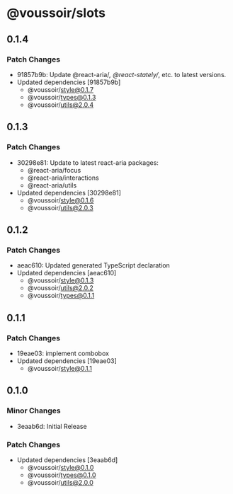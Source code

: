 # @voussoir/slots

## 0.1.4

### Patch Changes

- 91857b9b: Update @react-aria/_, @react-stately/_, etc. to latest versions.
- Updated dependencies [91857b9b]
  - @voussoir/style@0.1.7
  - @voussoir/types@0.1.3
  - @voussoir/utils@2.0.4

## 0.1.3

### Patch Changes

- 30298e81: Update to latest react-aria packages:
  - @react-aria/focus
  - @react-aria/interactions
  - @react-aria/utils
- Updated dependencies [30298e81]
  - @voussoir/style@0.1.6
  - @voussoir/utils@2.0.3

## 0.1.2

### Patch Changes

- aeac610: Updated generated TypeScript declaration
- Updated dependencies [aeac610]
  - @voussoir/style@0.1.3
  - @voussoir/utils@2.0.2
  - @voussoir/types@0.1.1

## 0.1.1

### Patch Changes

- 19eae03: implement combobox
- Updated dependencies [19eae03]
  - @voussoir/style@0.1.1

## 0.1.0

### Minor Changes

- 3eaab6d: Initial Release

### Patch Changes

- Updated dependencies [3eaab6d]
  - @voussoir/style@0.1.0
  - @voussoir/types@0.1.0
  - @voussoir/utils@2.0.0
